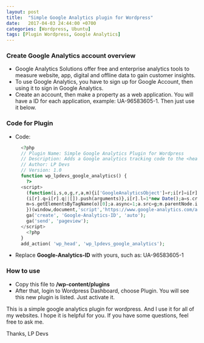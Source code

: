 ```yaml
---
layout: post
title:  "Simple Google Analytics plugin for Wordpress"
date:   2017-04-03 24:44:00 +0700
categories: [Wordpress, Ubuntu]
tags: [Plugin Wordpress, Google Analytics] 
---
```


### Create Google Analytics account overview

  * Google Analytics Solutions offer free and enterprise analytics tools to measure website, app, digital 
  and offline data to gain customer insights.
  * To use Google Analytics, you have to sign up for Google Account, then using it to sign in Google Analytics. 
  * Create an account, then make a property as a web application. You will have a ID for each application, 
  example: UA-96583605-1. Then just use it below.

### Code for Plugin
  
  * Code:
    ```php
      <?php
      // Plugin Name: Simple Google Analytics Plugin for Wordpress
      // Description: Adds a Google analytics tracking code to the <head> of your theme, by hooking to wp_head.
      // Author: LP Devs
      // Version: 1.0
      function wp_lpdevs_google_analytics() {
        ?>
	  <script>
	    (function(i,s,o,g,r,a,m){i['GoogleAnalyticsObject']=r;i[r]=i[r]||function(){
	    (i[r].q=i[r].q||[]).push(arguments)},i[r].l=1*new Date();a=s.createElement(o),
	    m=s.getElementsByTagName(o)[0];a.async=1;a.src=g;m.parentNode.insertBefore(a,m)
	    })(window,document,'script','https://www.google-analytics.com/analytics.js','ga');
	    ga('create', 'Google-Analytics-ID', 'auto');
	    ga('send', 'pageview');
	  </script>
        <?php
      }
      add_action( 'wp_head', 'wp_lpdevs_google_analytics');
    ```
    
  * Replace **Google-Analytics-ID** with yours, such as: UA-96583605-1
  
### How to use

  * Copy this file to **/wp-content/plugins**
  * After that, login to Wordpress Dashboard, choose Plugin. You will see this new plugin is listed. Just activate it.
  
This is a simple google analytics plugin for wordpress. And I use it for all of my websites. I hope it is helpful for you. 
If you have some questions, feel free to ask me.

Thanks,
LP Devs
  
